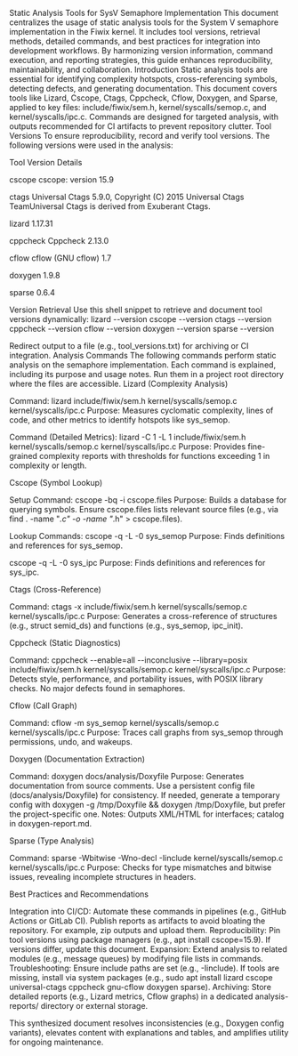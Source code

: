 Static Analysis Tools for SysV Semaphore Implementation
This document centralizes the usage of static analysis tools for the System V semaphore implementation in the Fiwix kernel. It includes tool versions, retrieval methods, detailed commands, and best practices for integration into development workflows. By harmonizing version information, command execution, and reporting strategies, this guide enhances reproducibility, maintainability, and collaboration.
Introduction
Static analysis tools are essential for identifying complexity hotspots, cross-referencing symbols, detecting defects, and generating documentation. This document covers tools like Lizard, Cscope, Ctags, Cppcheck, Cflow, Doxygen, and Sparse, applied to key files: include/fiwix/sem.h, kernel/syscalls/semop.c, and kernel/syscalls/ipc.c. Commands are designed for targeted analysis, with outputs recommended for CI artifacts to prevent repository clutter.
Tool Versions
To ensure reproducibility, record and verify tool versions. The following versions were used in the analysis:



Tool
Version Details



cscope
cscope: version 15.9


ctags
Universal Ctags 5.9.0, Copyright (C) 2015 Universal Ctags TeamUniversal Ctags is derived from Exuberant Ctags.


lizard
1.17.31


cppcheck
Cppcheck 2.13.0


cflow
cflow (GNU cflow) 1.7


doxygen
1.9.8


sparse
0.6.4


Version Retrieval
Use this shell snippet to retrieve and document tool versions dynamically:
lizard --version
cscope --version
ctags --version
cppcheck --version
cflow --version
doxygen --version
sparse --version

Redirect output to a file (e.g., tool_versions.txt) for archiving or CI integration.
Analysis Commands
The following commands perform static analysis on the semaphore implementation. Each command is explained, including its purpose and usage notes. Run them in a project root directory where the files are accessible.
Lizard (Complexity Analysis)

Command: lizard include/fiwix/sem.h kernel/syscalls/semop.c kernel/syscalls/ipc.c
Purpose: Measures cyclomatic complexity, lines of code, and other metrics to identify hotspots like sys_semop.


Command (Detailed Metrics): lizard -C 1 -L 1 include/fiwix/sem.h kernel/syscalls/semop.c kernel/syscalls/ipc.c
Purpose: Provides fine-grained complexity reports with thresholds for functions exceeding 1 in complexity or length.



Cscope (Symbol Lookup)

Setup Command: cscope -bq -i cscope.files
Purpose: Builds a database for querying symbols. Ensure cscope.files lists relevant source files (e.g., via find . -name "*.c" -o -name "*.h" > cscope.files).


Lookup Commands:
cscope -q -L -0 sys_semop
Purpose: Finds definitions and references for sys_semop.


cscope -q -L -0 sys_ipc
Purpose: Finds definitions and references for sys_ipc.





Ctags (Cross-Reference)

Command: ctags -x include/fiwix/sem.h kernel/syscalls/semop.c kernel/syscalls/ipc.c
Purpose: Generates a cross-reference of structures (e.g., struct semid_ds) and functions (e.g., sys_semop, ipc_init).



Cppcheck (Static Diagnostics)

Command: cppcheck --enable=all --inconclusive --library=posix include/fiwix/sem.h kernel/syscalls/semop.c kernel/syscalls/ipc.c
Purpose: Detects style, performance, and portability issues, with POSIX library checks. No major defects found in semaphores.



Cflow (Call Graph)

Command: cflow -m sys_semop kernel/syscalls/semop.c kernel/syscalls/ipc.c
Purpose: Traces call graphs from sys_semop through permissions, undo, and wakeups.



Doxygen (Documentation Extraction)

Command: doxygen docs/analysis/Doxyfile
Purpose: Generates documentation from source comments. Use a persistent config file (docs/analysis/Doxyfile) for consistency. If needed, generate a temporary config with doxygen -g /tmp/Doxyfile && doxygen /tmp/Doxyfile, but prefer the project-specific one.
Notes: Outputs XML/HTML for interfaces; catalog in doxygen-report.md.



Sparse (Type Analysis)

Command: sparse -Wbitwise -Wno-decl -Iinclude kernel/syscalls/semop.c kernel/syscalls/ipc.c
Purpose: Checks for type mismatches and bitwise issues, revealing incomplete structures in headers.



Best Practices and Recommendations

Integration into CI/CD: Automate these commands in pipelines (e.g., GitHub Actions or GitLab CI). Publish reports as artifacts to avoid bloating the repository. For example, zip outputs and upload them.
Reproducibility: Pin tool versions using package managers (e.g., apt install cscope=15.9). If versions differ, update this document.
Expansion: Extend analysis to related modules (e.g., message queues) by modifying file lists in commands.
Troubleshooting: Ensure include paths are set (e.g., -Iinclude). If tools are missing, install via system packages (e.g., sudo apt install lizard cscope universal-ctags cppcheck gnu-cflow doxygen sparse).
Archiving: Store detailed reports (e.g., Lizard metrics, Cflow graphs) in a dedicated analysis-reports/ directory or external storage.

This synthesized document resolves inconsistencies (e.g., Doxygen config variants), elevates content with explanations and tables, and amplifies utility for ongoing maintenance.
